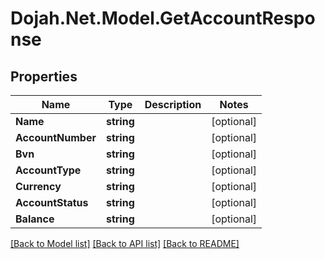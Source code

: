 # Dojah.Net.Model.GetAccountResponse

## Properties

Name | Type | Description | Notes
------------ | ------------- | ------------- | -------------
**Name** | **string** |  | [optional] 
**AccountNumber** | **string** |  | [optional] 
**Bvn** | **string** |  | [optional] 
**AccountType** | **string** |  | [optional] 
**Currency** | **string** |  | [optional] 
**AccountStatus** | **string** |  | [optional] 
**Balance** | **string** |  | [optional] 

[[Back to Model list]](../README.md#documentation-for-models) [[Back to API list]](../README.md#documentation-for-api-endpoints) [[Back to README]](../README.md)

